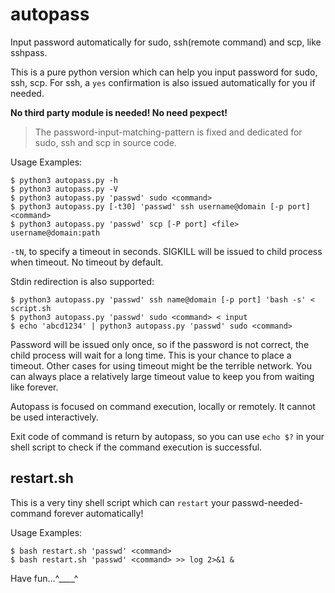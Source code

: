 # autopass

Input password automatically for sudo, ssh(remote command) and scp,
like sshpass.

This is a pure python version which can help you input password for sudo,
ssh, scp. For ssh, a `yes` confirmation is also
issued automatically for you if needed.

**No third party module is needed! No need pexpect!**

> The password-input-matching-pattern is fixed and dedicated for sudo,
ssh and scp in source code.

Usage Examples:

``` shell
$ python3 autopass.py -h
$ python3 autopass.py -V
$ python3 autopass.py 'passwd' sudo <command>
$ python3 autopass.py [-t30] 'passwd' ssh username@domain [-p port] <command>
$ python3 autopass.py 'passwd' scp [-P port] <file> username@domain:path
```

`-tN`, to specify a timeout in seconds. SIGKILL will be issued to
child process when timeout. No timeout by default.

Stdin redirection is also supported:

``` shell
$ python3 autopass.py 'passwd' ssh name@domain [-p port] 'bash -s' < script.sh
$ python3 autopass.py 'passwd' sudo <command> < input
$ echo 'abcd1234' | python3 autopass.py 'passwd' sudo <command>
```

Password will be issued only once, so if the password is not correct,
the child process will wait for a long time. This is your chance to
place a timeout. Other cases for using timeout might be the terrible network.
You can always place a relatively large timeout value to keep you from
waiting like forever.

Autopass is focused on command execution, locally or remotely. It cannot
be used interactively.

Exit code of command is return by autopass, so you can use `echo $?` in
your shell script to check if the command execution is successful.

## restart.sh

This is a very tiny shell script which can `restart` your
passwd-needed-command forever automatically!

Usage Examples:

``` shell
$ bash restart.sh 'passwd' <command>
$ bash restart.sh 'passwd' <command> >> log 2>&1 &
```

Have fun...^____^
